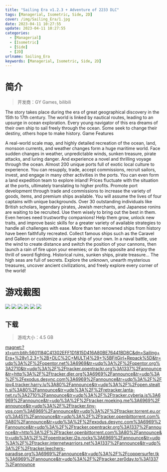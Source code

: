 ```yaml
---
title: "Sailing Era v1.2.3 + Adventure of 2233 DLC"
tags: [Managerial, Isometric, Side, 2D]
cover: /img/Sailing_Era/1.jpg
date: 2023-04-11 10:27:55
update: 2023-04-11 10:27:55
categories: 
  - [Managerial]
  - [Isometric]
  - [Side]
  - [2D]
urlname: Sailing_Era
keywords: [Managerial, Isometric, Side, 2D]
---
```

# 简介

> 开发商：GY Games, bilibili

The story takes place during the era of great geographical discovery in the 15th to 17th century. The world is linked by nautical routes, leading to an upsurge in ocean exploration.
Every young navigator of this era dreams of their own ship to sail freely through the ocean. Some seek to change their destiny, others hope to make history.
Game Features

A real-world scale map, and highly detailed recreation of the ocean, land, monsoon currents, and weather changes form a huge maritime world. Face sudden changes in weather, unpredictable winds, sunken treasure, pirate attacks, and luring danger. And experience a novel and thrilling voyage through the ocean.
Almost 200 unique ports full of exotic local culture to experience. You can resupply, trade, accept commissions, recruit sailors, invest, and engage in many other activities in the ports. You can even form a land expedition team to explore inland!
Prices fluctuate with the situation at the ports, ultimately translating to higher profits. Promote port development through trade and commissions to increase the variety of goods, items, and premium ships available.
You will assume the lives of four captains with unique backgrounds. Over 30 outstanding individuals like British scholars, legendary pirates, Jewish merchants, and Japanese ronins are waiting to be recruited. Use them wisely to bring out the best in them.
Even heroes need trustworthy companions! Help them grow, unlock new traits, and improve basic skills for a greater variety of available strategies to handle all challenges with ease.
More than ten renowned ships from history have been faithfully recreated. Collect famous ships such as the Caravel and Galleon or customize a unique ship of your own.
In a naval battle, use the wind to create distance and switch the position of your cannons, then launch a rain of fire upon your enemies; or do the opposite and enjoy the thrill of sword fighting.
Historical ruins, sunken ships, pirate treasure… The high seas are full of secrets. Explore the unknown, unearth mysterious treasures, uncover ancient civilizations, and freely explore every corner of the world!

# 游戏截图

![](/img/Sailing_Era/2.jpg)
![](/img/Sailing_Era/3.jpg)
![](/img/Sailing_Era/4.jpg)
![](/img/Sailing_Era/5.jpg)
![](/img/Sailing_Era/6.jpg)
![](/img/Sailing_Era/7.jpg)


## 下载

> 游戏大小：4.5 GB

[magnet:?xt=urn:btih:5601184C41302EFF1D1815D416A80BE76441BD8C&amp;dn=Sailing+Era+%28v1.2.3+%2B+DLC%2C+MULTi4%29+%5BFitGirl+Repack%5D&amp;tr=udp%3A%2F%2Fopentor.net%3A6969&amp;tr=udp%3A%2F%2Fopentor.org%3A2710&amp;tr=udp%3A%2F%2Ftracker.opentrackr.org%3A1337%2Fannounce&amp;tr=http%3A%2F%2Ftracker.dler.org%3A6969%2Fannounce&amp;tr=udp%3A%2F%2Fexodus.desync.com%3A6969%2Fannounce&amp;tr=udp%3A%2F%2Fipv4.tracker.harry.lu%3A80%2Fannounce&amp;tr=udp%3A%2F%2Fopen.stealth.si%3A80%2Fannounce&amp;tr=udp%3A%2F%2Fretracker.lanta-net.ru%3A2710%2Fannounce&amp;tr=udp%3A%2F%2Ftracker.cyberia.is%3A6969%2Fannounce&amp;tr=udp%3A%2F%2Ftracker.moeking.me%3A6969%2Fannounce&amp;tr=udp%3A%2F%2Ftracker.tiny-vps.com%3A6969%2Fannounce&amp;tr=udp%3A%2F%2Ftracker.torrent.eu.org%3A451%2Fannounce&amp;tr=udp%3A%2F%2Ftracker.openbittorrent.com%3A80%2Fannounce&amp;tr=udp%3A%2F%2Fexodus.desync.com%3A6969%2Fannounce&amp;tr=udp%3A%2F%2Ftracker.opentrackr.org%3A1337%2Fannounce&amp;tr=http%3A%2F%2Ftracker.openbittorrent.com%3A80%2Fannounce&amp;tr=udp%3A%2F%2Fopentracker.i2p.rocks%3A6969%2Fannounce&amp;tr=udp%3A%2F%2Ftracker.internetwarriors.net%3A1337%2Fannounce&amp;tr=udp%3A%2F%2Ftracker.leechers-paradise.org%3A6969%2Fannounce&amp;tr=udp%3A%2F%2Fcoppersurfer.tk%3A6969%2Fannounce&amp;tr=udp%3A%2F%2Ftracker.zer0day.to%3A1337%2Fannounce](magnet:?xt=urn:btih:5601184C41302EFF1D1815D416A80BE76441BD8C&amp;dn=Sailing+Era+%28v1.2.3+%2B+DLC%2C+MULTi4%29+%5BFitGirl+Repack%5D&amp;tr=udp%3A%2F%2Fopentor.net%3A6969&amp;tr=udp%3A%2F%2Fopentor.org%3A2710&amp;tr=udp%3A%2F%2Ftracker.opentrackr.org%3A1337%2Fannounce&amp;tr=http%3A%2F%2Ftracker.dler.org%3A6969%2Fannounce&amp;tr=udp%3A%2F%2Fexodus.desync.com%3A6969%2Fannounce&amp;tr=udp%3A%2F%2Fipv4.tracker.harry.lu%3A80%2Fannounce&amp;tr=udp%3A%2F%2Fopen.stealth.si%3A80%2Fannounce&amp;tr=udp%3A%2F%2Fretracker.lanta-net.ru%3A2710%2Fannounce&amp;tr=udp%3A%2F%2Ftracker.cyberia.is%3A6969%2Fannounce&amp;tr=udp%3A%2F%2Ftracker.moeking.me%3A6969%2Fannounce&amp;tr=udp%3A%2F%2Ftracker.tiny-vps.com%3A6969%2Fannounce&amp;tr=udp%3A%2F%2Ftracker.torrent.eu.org%3A451%2Fannounce&amp;tr=udp%3A%2F%2Ftracker.openbittorrent.com%3A80%2Fannounce&amp;tr=udp%3A%2F%2Fexodus.desync.com%3A6969%2Fannounce&amp;tr=udp%3A%2F%2Ftracker.opentrackr.org%3A1337%2Fannounce&amp;tr=http%3A%2F%2Ftracker.openbittorrent.com%3A80%2Fannounce&amp;tr=udp%3A%2F%2Fopentracker.i2p.rocks%3A6969%2Fannounce&amp;tr=udp%3A%2F%2Ftracker.internetwarriors.net%3A1337%2Fannounce&amp;tr=udp%3A%2F%2Ftracker.leechers-paradise.org%3A6969%2Fannounce&amp;tr=udp%3A%2F%2Fcoppersurfer.tk%3A6969%2Fannounce&amp;tr=udp%3A%2F%2Ftracker.zer0day.to%3A1337%2Fannounce)